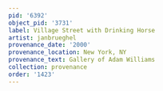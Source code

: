```yaml
---
pid: '6392'
object_pid: '3731'
label: Village Street with Drinking Horse
artist: janbrueghel
provenance_date: '2000'
provenance_location: New York, NY
provenance_text: Gallery of Adam Williams
collection: provenance
order: '1423'
---
```

